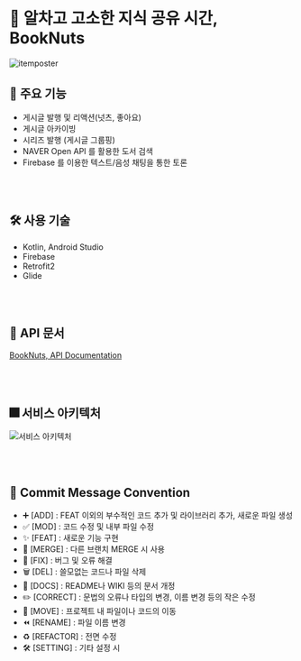 # 🥜 알차고 고소한 지식 공유 시간, BookNuts
![itemposter](https://user-images.githubusercontent.com/78673570/169695709-b6c4cc7b-5afe-461c-99d3-803b27dbd395.jpg)

## 🥜 주요 기능
- 게시글 발행 및 리액션(넛츠, 좋아요)
- 게시글 아카이빙
- 시리즈 발행 (게시글 그룹핑)
- NAVER Open API 를 활용한 도서 검색
- Firebase 를 이용한 텍스트/음성 채팅을 통한 토론

<br><br>
## 🛠 사용 기술
- Kotlin, Android Studio
- Firebase
- Retrofit2
- Glide

<br><br>
## 📑 API 문서
[BookNuts, API Documentation](https://jaejeong-sohn.gitbook.io/booknuts-apis/)

<br><br>
## 🎆 서비스 아키텍처
![서비스 아키텍처](https://user-images.githubusercontent.com/78673570/170637777-79d9582b-a1e4-47b9-883f-62e0204cd270.png)

<br><br>
## 📌 Commit Message Convention
- ➕ [ADD] : FEAT 이외의 부수적인 코드 추가 및 라이브러리 추가, 새로운 파일 생성
- ✅ [MOD] : 코드 수정 및 내부 파일 수정
- ✨ [FEAT] : 새로운 기능 구현
- 🔀 [MERGE] : 다른 브랜치 MERGE 시 사용
- 🔨 [FIX] : 버그 및 오류 해결
- 🗑️ [DEL] : 쓸모없는 코드나 파일 삭제
- 📝 [DOCS] : README나 WIKI 등의 문서 개정
- ✏️ [CORRECT] : 문법의 오류나 타입의 변경, 이름 변경 등의 작은 수정
- 🚚 [MOVE] : 프로젝트 내 파일이나 코드의 이동
- ⏪️ [RENAME] : 파일 이름 변경
- ♻️ [REFACTOR] : 전면 수정
- 🛠 [SETTING] : 기타 설정 시
